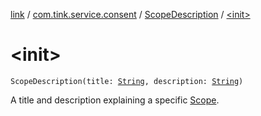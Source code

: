 [link](../../index.md) / [com.tink.service.consent](../index.md) / [ScopeDescription](index.md) / [&lt;init&gt;](./-init-.md)

# &lt;init&gt;

`ScopeDescription(title: `[`String`](https://kotlinlang.org/api/latest/jvm/stdlib/kotlin/-string/index.html)`, description: `[`String`](https://kotlinlang.org/api/latest/jvm/stdlib/kotlin/-string/index.html)`)`

A title and description explaining a specific [Scope](../../com.tink.service.authorization/-scope/index.md).

